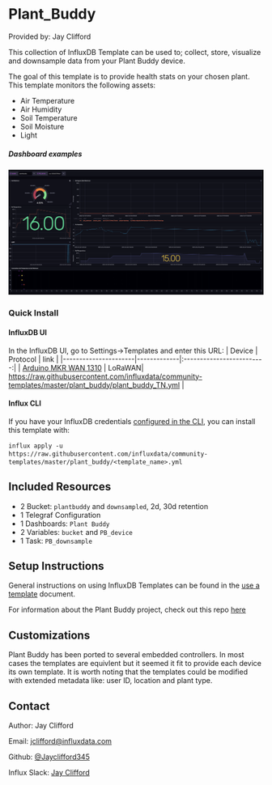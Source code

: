 # Plant_Buddy

Provided by: Jay Clifford

This collection of InfluxDB Template can be used to; collect, store, visualize and downsample data from your Plant Buddy device. 

The goal of this template is to provide health stats on your chosen plant. This template monitors the following assets:
- Air Temperature
- Air Humidity
- Soil Temperature
- Soil Moisture
- Light


##### Dashboard examples
![Plant Buddy Dashboard Screenshot](img/plant-buddy-dashboard.png)


### Quick Install

#### InfluxDB UI

In the InfluxDB UI, go to Settings->Templates and enter this URL: 
| Device               | Protocol    | link |
|----------------------|-------------|:-------------------------:|
| [Arduino MKR WAN 1310](https://store.arduino.cc/products/arduino-mkr-wan-1310) | LoRaWAN| https://raw.githubusercontent.com/influxdata/community-templates/master/plant_buddy/plant_buddy_TN.yml |

#### Influx CLI
If you have your InfluxDB credentials [configured in the CLI](https://v2.docs.influxdata.com/v2.0/reference/cli/influx/config/), you can install this template with:

```
influx apply -u https://raw.githubusercontent.com/influxdata/community-templates/master/plant_buddy/<template_name>.yml
```

## Included Resources
  - 2 Bucket: `plantbuddy` and `downsampled`, 2d, 30d retention
  - 1 Telegraf Configuration
  - 1 Dashboards: `Plant Buddy`
  - 2 Variables: `bucket` and `PB_device`
  - 1 Task: `PB_downsample`

## Setup Instructions

General instructions on using InfluxDB Templates can be found in the [use a template](../docs/use_a_template.md) document.

For information about the Plant Buddy project, check out this repo [here](https://github.com/InfluxCommunity/plant_buddy)

## Customizations
Plant Buddy has been ported to several embedded controllers. In most cases the templates are equivlent but it seemed it fit to provide each device its own template. It is worth noting that the templates could be modified with extended metadata like: user ID, location and plant type. 


## Contact

Author: Jay Clifford

Email: [jclifford@influxdata.com](mailto:jclifford@influxdata.com)

Github: [@Jayclifford345](https://github.com/Jayclifford345)

Influx Slack: [Jay Clifford](https://influxcommunity.slack.com/team/U02E8MP82SW)